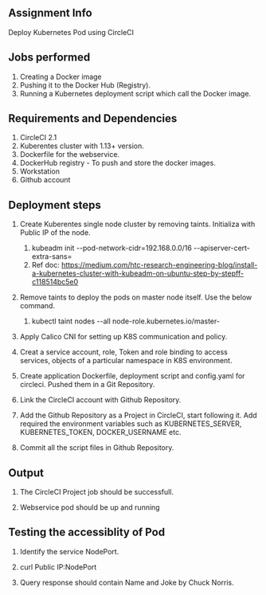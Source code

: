 ## Assignment Info 
Deploy Kubernetes Pod using CircleCI

## Jobs performed
1. Creating a Docker image
2. Pushing it to the Docker Hub (Registry).
3. Running a Kubernetes deployment script which call the Docker image.

## Requirements and Dependencies
1. CircleCI 2.1
2. Kuberentes cluster with 1.13+ version.
3. Dockerfile for the webservice.
4. DockerHub registry - To push and store the docker images.
5. Workstation
6. Github account

## Deployment steps
1. Create  Kuberentes single node cluster by removing taints. Initializa with Public IP of the node.

	1) kubeadm init --pod-network-cidr=192.168.0.0/16 --apiserver-cert-extra-sans=<Public IP>
	2) Ref doc: https://medium.com/htc-research-engineering-blog/install-a-kubernetes-cluster-with-kubeadm-on-ubuntu-step-by-stepff-c118514bc5e0
2. Remove taints to deploy the pods on master node itself. Use the below command.

	1) kubectl taint nodes --all node-role.kubernetes.io/master- 

3. Apply Calico CNI for setting up K8S communication and policy.

4. Creat a service account, role, Token and role binding to access services, objects of a particular namespace in K8S environment.

5. Create application Dockerfile, deployment script and config.yaml for circleci. Pushed them in a Git Repository.

6. Link the CircleCI account with Github Repository.

7. Add the Github Repository as a Project in CircleCI, start following it. Add required the environment variables such as KUBERNETES_SERVER, KUBERNETES_TOKEN, DOCKER_USERNAME etc.

8. Commit all the script files in Github Repository.

## Output

1. The CircleCI Project job should be successfull.

2. Webservice pod should be up and running

## Testing the accessiblity of Pod

1. Identify the service NodePort.

2. curl Public IP:NodePort

3. Query response should contain Name and Joke by Chuck Norris.

